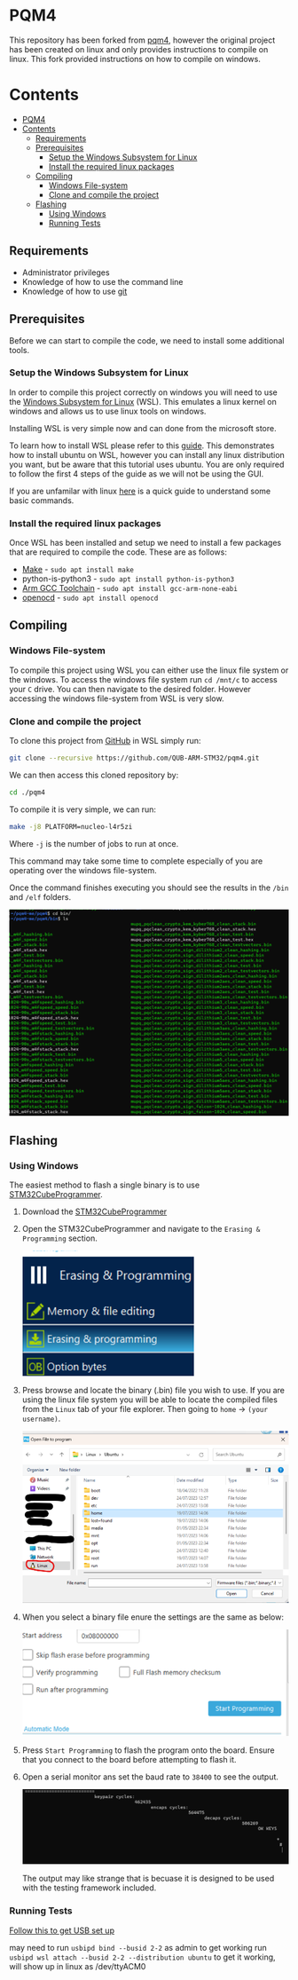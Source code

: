 # PQM4

This repository has been forked from [pqm4](https://github.com/mupq/pqm4), however the original project has been created on linux and only provides instructions to compile on linux. This fork provided instructions on how to compile on windows.

# Contents
- [PQM4](#pqm4)
- [Contents](#contents)
  - [Requirements](#requirements)
  - [Prerequisites](#prerequisites)
    - [Setup the Windows Subsystem for Linux](#setup-the-windows-subsystem-for-linux)
    - [Install the required linux packages](#install-the-required-linux-packages)
  - [Compiling](#compiling)
    - [Windows File-system](#windows-file-system)
    - [Clone and compile the project](#clone-and-compile-the-project)
  - [Flashing](#flashing)
    - [Using Windows](#using-windows)
    - [Running Tests](#running-tests)



## Requirements

- Administrator privileges
- Knowledge of how to use the command line
- Knowledge of how to use [git](https://en.wikipedia.org/wiki/Git)

## Prerequisites

Before we can start to compile the code, we need to install some additional tools.

### Setup the Windows Subsystem for Linux

In order to compile this project correctly on windows you will need to use the [Windows Subsystem for Linux](https://en.wikipedia.org/wiki/Windows_Subsystem_for_Linux) (WSL). This emulates a linux kernel on windows and allows us to use linux tools on windows.

Installing WSL is very simple now and can done from the microsoft store.

To learn how to install WSL please refer to this [guide](https://ubuntu.com/tutorials/install-ubuntu-on-wsl2-on-windows-11-with-gui-support#1-overview). This demonstrates how to install ubuntu on WSL, however you can install any linux distribution you want, but be aware that this tutorial uses ubuntu. You are only required to follow the first 4 steps of the guide as we will not be using the GUI.

If you are unfamilar with linux [here](https://www.hostinger.co.uk/tutorials/linux-commands) is a quick guide to understand some basic commands.

### Install the required linux packages

Once WSL has been installed and setup we need to install a few packages that are required to compile the code. These are as follows:

- [Make](https://en.wikipedia.org/wiki/Make_(software)) - `sudo apt install make`
- python-is-python3 - `sudo apt install python-is-python3`
- [Arm GCC Toolchain](https://developer.arm.com/Tools%20and%20Software/GNU%20Toolchain) - `sudo apt install gcc-arm-none-eabi`
- [openocd](https://openocd.org/) - `sudo apt install openocd`

## Compiling

### Windows File-system

To compile this project using WSL you can either use the linux file system or the windows. To access the windows file system run `cd /mnt/c` to access your `C` drive. You can then navigate to the desired folder. However accessing the windows file-system from WSL is very slow.

### Clone and compile the project

To clone this project from [GitHub](https://github.com/) in WSL simply run:

```bash
git clone --recursive https://github.com/QUB-ARM-STM32/pqm4.git
```

We can then access this cloned repository by:

```bash
cd ./pqm4
```

To compile it is very simple, we can run:

```bash
make -j8 PLATFORM=nucleo-l4r5zi
```

Where `-j` is the number of jobs to run at once.

This command may take some time to complete especially of you are operating over the windows file-system.

Once the command finishes executing you should see the results in the `/bin` and `/elf` folders.

![Output](./Images/Bin-Out.png)

## Flashing

### Using Windows

The easiest method to flash a single binary is to use [STM32CubeProgrammer](https://www.st.com/en/development-tools/stm32cubeprog.html).

1. Download the [STM32CubeProgrammer](https://www.st.com/en/development-tools/stm32cubeprog.html)
2. Open the STM32CubeProgrammer and navigate to the `Erasing & Programming` section.

    ![Erasing & Programming](./Images/Erasing-Prog.png)

3. Press browse and locate the binary (.bin) file you wish to use. If you are using the linux file system you will be able to locate the compiled files from the `Linux` tab of your file explorer. Then going to `home` -> `(your username)`.

    ![Linux File System](./Images/Linux-file-system.png)

4. When you select a binary file enure the settings are the same as below:

    ![Programming Options](./Images/Programming-Instructions.png)

5. Press `Start Programming` to flash the program onto the board. Ensure that you connect to the board before attempting to flash it.
6. Open a serial monitor ans set the baud rate to `38400` to see the output.

    ![Output](./Images/Output.png)

    The output may like strange that is becuase it is designed to be used with the testing framework included.

### Running Tests

[Follow this to get USB set up](https://learn.microsoft.com/en-us/windows/wsl/connect-usb)

may need to run `usbipd bind --busid 2-2` as admin to get working
run `usbipd wsl attach --busid 2-2 --distribution ubuntu` to get it working, will show up in linux as /dev/ttyACM0